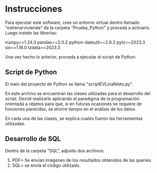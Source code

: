 # Instrucciones

Para ejecutar este software, cree un entorno virtual dentro llamado "estrenarvivienda" de la carpeta "Prueba_Python" y proceda a activarlo.
Luego instale las librerías:

numpy==1.24.3
pandas==2.0.2
python-dateutil==2.8.2
pytz==2023.3
six==1.16.0
tzdata==2023.3

Una vez hecho lo anterior, proceda a ejecutar el script de Python.

## Script de Python

El main del proyecto de Python se llama "scriptEVLinaNieto.py".

En este archivo se encuentran las clases utilizadas para el desarrollo del script.
Decidí realizarlo aplicando el paradigma de la programación orientada a objetos para que, si en futuras ocasiones se requiere de funciones parecidas, se ahorre tiempo en el análisis de los datos.

En cada una de las clases, se explica cuales fueron las herramientas utilizadas.

## Desarrollo de SQL

Dentro de la carpeta "SQL", adjunto dos archivos:
1. PDF= Se envían imágenes de los resultados obtenidos de las queries.
2. SQL= se envía el código utilizado.